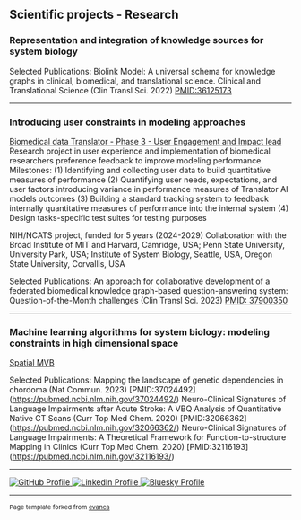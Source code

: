 ## Scientific projects - Research
### Representation and integration of knowledge sources for system biology

Selected Publications:
Biolink Model: A universal schema for knowledge graphs in clinical, biomedical, and translational science. Clinical and Translational Science (Clin Transl Sci. 2022) [PMID:36125173](https://pubmed.ncbi.nlm.nih.gov/36125173/)

---

### Introducing user constraints in modeling approaches
[Biomedical data Translator - Phase 3 - User Engagement and Impact lead](https://github.com/NCATSTranslator/User-Engagement-Impact-Committee)
Research project in user experience and implementation of biomedical researchers preference feedback to improve modeling performance. 
Milestones:
(1) Identifying and collecting user data to build quantitative measures of performance
(2) Quantifying user needs, expectations, and user factors introducing variance in performance measures of Translator AI models outcomes
(3) Building a standard tracking system to feedback internally quantitative measures of performance into the internal system 
(4) Design tasks-specific test suites for testing purposes

NIH/NCATS project, funded for 5 years (2024-2029)
Collaboration with the Broad Institute of MIT and Harvard, Camridge, USA;  Penn State University, University Park, USA; Institute of System Biology, Seattle, USA, Oregon State University, Corvallis, USA

Selected Publications:
An approach for collaborative development of a federated biomedical knowledge graph-based question-answering system: Question-of-the-Month challenges (Clin Transl Sci. 2023) [PMID: 37900350](https://pubmed.ncbi.nlm.nih.gov/37900350/)

---
### Machine learning algorithms for system biology: modeling constraints in high dimensional space
[Spatial MVB]()
<!--<img src="images/dummy_thumbnail.jpg?raw=true"/>-->
Selected Publications:
Mapping the landscape of genetic dependencies in chordoma (Nat Commun. 2023) [PMID:37024492] (https://pubmed.ncbi.nlm.nih.gov/37024492/)
Neuro-Clinical Signatures of Language Impairments after Acute Stroke: A VBQ Analysis of Quantitative Native CT Scans (Curr Top Med Chem. 2020) [PMID:32066362] (https://pubmed.ncbi.nlm.nih.gov/32066362/)
Neuro-Clinical Signatures of Language Impairments: A Theoretical Framework for Function-to-structure Mapping in Clinics (Curr Top Med Chem. 2020) [PMID:32116193] (https://pubmed.ncbi.nlm.nih.gov/32116193/)


---


<p>
  <a href="https://github.com/sandrine-muller-research/" target="_blank" title="GitHub">
    <img src="https://img.shields.io/badge/-GitHub-black?style=flat&logo=github&logoColor=white" alt="GitHub Profile">
  </a>
  <a href="https://www.linkedin.com/in/sandrine-muller-phd-ba459725/" target="_blank" title="LinkedIn">
    <img src="https://img.shields.io/badge/-LinkedIn-blue?style=flat&logo=linkedin&logoColor=white" alt="LinkedIn Profile">
  </a>
  <a href="https://bsky.app/profile/sandrine-muller.bsky.social" target="_blank" title="Bluesky">
    <img src="https://img.shields.io/badge/-Bluesky-00A1E4?style=flat&logo=bluesky&logoColor=white" alt="Bluesky Profile">
  </a>
</p>

---
<p style="font-size:11px">Page template forked from <a href="https://github.com/evanca/quick-portfolio">evanca</a></p>
<!-- Remove above link if you don't want to attibute -->
